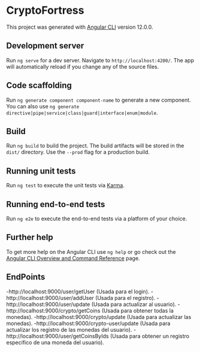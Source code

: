 # CryptoFortress

This project was generated with [Angular CLI](https://github.com/angular/angular-cli) version 12.0.0.

## Development server

Run `ng serve` for a dev server. Navigate to `http://localhost:4200/`. The app will automatically reload if you change any of the source files.

## Code scaffolding

Run `ng generate component component-name` to generate a new component. You can also use `ng generate directive|pipe|service|class|guard|interface|enum|module`.

## Build

Run `ng build` to build the project. The build artifacts will be stored in the `dist/` directory. Use the `--prod` flag for a production build.

## Running unit tests

Run `ng test` to execute the unit tests via [Karma](https://karma-runner.github.io).

## Running end-to-end tests

Run `ng e2e` to execute the end-to-end tests via a platform of your choice.

## Further help

To get more help on the Angular CLI use `ng help` or go check out the [Angular CLI Overview and Command Reference](https://angular.io/cli) page.

## EndPoints
-http://localhost:9000/user/getUser (Usada para el login).
-http://localhost:9000/user/addUser (Usada para el registro).
-http://localhost:9000/user/update (Usada para actualizar al usuario).
-http://localhost:9000/crypto/getCoins (Usada para obtener todas la monedas).
-http://localhost:9000/crypto/update (Usada para actualizar las monedas).
-http://localhost:9000/crypto-user/update (Usada para actualizar los registro de las monedas del usuario).
-http://localhost:9000/user/getCoinsByIds (Usada para obtener un registro especifico de una moneda del usuario).
